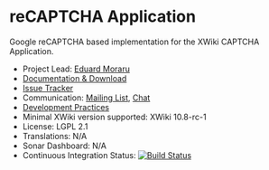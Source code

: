 # reCAPTCHA Application

Google reCAPTCHA based implementation for the XWiki CAPTCHA Application.

* Project Lead: [Eduard Moraru](https://www.xwiki.org/xwiki/bin/view/XWiki/enygma)
* [Documentation & Download](https://extensions.xwiki.org/xwiki/bin/view/Extension/reCAPTCHA+Application)
* [Issue Tracker](https://jira.xwiki.org/projects/RECAPTCHA)
* Communication: [Mailing List](https://dev.xwiki.org/xwiki/bin/view/Community/MailingLists), [Chat](https://dev.xwiki.org/xwiki/bin/view/Community/Chat)
* [Development Practices](https://dev.xwiki.org/)
* Minimal XWiki version supported: XWiki 10.8-rc-1
* License: LGPL 2.1
* Translations: N/A
* Sonar Dashboard: N/A
* Continuous Integration Status: [![Build Status](https://ci.xwiki.org/job/XWiki%20Contrib/job/captcha-recaptcha/job/master/badge/icon)](http://ci.xwiki.org/job/XWiki%20Contrib/job/captcha-recaptcha/job/master/)
